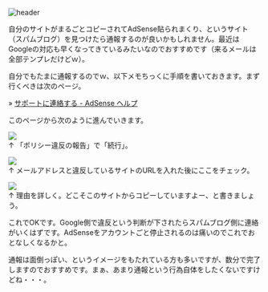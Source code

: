 ![header](http://www.ideaxidea.com/wp-content/themes/ma38su-wp.vicuna-648ac115a193eef54f7d2596592d19212c4c2018/style-smartCanvas/images/eyeCatch/header.png)

自分のサイトがまるごとコピーされてAdSense貼られまくり、というサイト（スパムブログ）を見つけたら通報するのが良いかもしれません。最近はGoogleの対応も早くなってきているみたいなのでおすすめです（来るメールは全部テンプレだけどｗ）。

自分でもたまに通報するのでｗ、以下メモちっくに手順を書いておきます。まず行くべきは次のページ。

» [サポートに連絡する - AdSense ヘルプ](https://www.google.com/adsense/support/bin/request.py?)

このページから次のように進んでいきます。


<img src="http://www.ideaxidea.com/wp-content/uploads/2009/01/spam1.gif" /><br>
↑ 「ポリシー違反の報告」で「続行」。

<img src="http://www.ideaxidea.com/wp-content/uploads/2009/01/spam2.gif" /><br>
↑ メールアドレスと違反しているサイトのURLを入れた後にここをチェック。

<img src="http://www.ideaxidea.com/wp-content/uploads/2009/01/spam3.gif" /><br>
↑ 理由を詳しく。どこそこのサイトからコピーしていますよー、と書きましょう。

これでOKです。Google側で違反という判断が下されたらスパムブログ側に連絡がいくはずです。AdSenseをアカウントごと停止されるのは痛いのでこれでおとなしくなるかと。

通報は面倒っぽい、というイメージをもたれている方も多いですが、数分で完了しますのでおすすめです。まぁ、あまり通報という行為自体をしたくないですけどね・・・。

<!--
http://12.media.tumblr.com/JMpk9dRVoiqj9uzpY2JtAhDlo1_500.jpg

http://www.kiva.org/img/w800/231960.jpg

http://data.tumblr.com/L3x6F9biriocdz5vDsypoMP4o1_500.jpg

http://data.tumblr.com/2dV7wpoYcimadgddtspkqDsUo1_500.jpg

http://data.tumblr.com/2dV7wpoYcikjzc3oja8b1IX5o1_500.jpg

http://de.fishki.net/picsw/122008/26/men/033.jpg

http://upload.wikimedia.org/wikipedia/en/7/7e/Floppy_disk_300_dpi.jpg

http://media.tumblr.com/cdvDAoiSThms1t8t2qYfnsybo1_500.jpg

http://www.rainbowmonkey.de/imgs/print/cartoon_mickey.jpg

http://image.blog.livedoor.jp/turiotoko/imgs/5/c/5cd7f958.JPG

http://media.tumblr.com/6hT7IIFQnfma1tybSILBQ91mo1_500.jpg

http://people.mozilla.com/~faaborg/files/20081021-visualHierarchyAndCustomization/squintTest.png

http://www.mariowiki.com/images/5/5b/BeeMario.jpg

http://www.chunichi.co.jp/chuspo/image/menu/doala50x50banner.gif

http://www.fotoknudsen.no/archive48/020520050154y7xgAxCLU7ePSGtweQ/medium/2002200723461cjRuZLYpmaW1TvyTJ.JPG?91

http://galeon.com/agustinhuarte2/secuencia_01/zoofilia_05_jpg.jpg

http://farm4.static.flickr.com/3226/2697711893_be25871db6_b.jpg

http://knowingtheworld.com/clipart/disney/mickey/10.gif
-->

